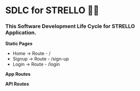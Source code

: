 # SDLC for STRELLO 🧾📲

### This Software Development Life Cycle  for STRELLO Application.

**Static Pages**
- Home -> Route - /
- Signup -> Route - /sign-up
- Login -> Route - /login


**App Routes**



**API Routes**

